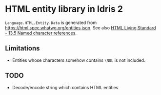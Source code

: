 # HTML entity library in Idris 2

`Language.HTML.Entity.Data` is generated from <https://html.spec.whatwg.org/entities.json>.
See also [HTML Living Standard - 13.5 Named character references][1].

[1]: https://html.spec.whatwg.org/multipage/named-characters.html

## Limitations

* Entities whose characters somehow contains `\NUL` is not included.

## TODO

* Decode/encode string which contains HTML entities
